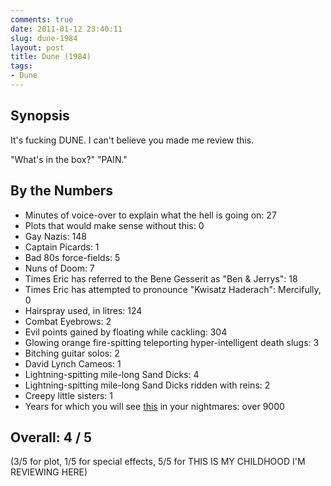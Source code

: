 ```yaml
---
comments: true
date: 2011-01-12 23:40:11
slug: dune-1984
layout: post
title: Dune (1984)
tags:
- Dune
---
```


## Synopsis

It's fucking DUNE.  I can't believe you made me review this.

"What's in the box?"  "PAIN."

## By the Numbers

  * Minutes of voice-over to explain what the hell is going on: 27
  * Plots that would make sense without this: 0
  * Gay Nazis: 148
  * Captain Picards: 1
  * Bad 80s force-fields: 5
  * Nuns of Doom: 7
  * Times Eric has referred to the Bene Gesserit as "Ben & Jerrys": 18
  * Times Eric has attempted to pronounce "Kwisatz Haderach": Mercifully, 0
  * Hairspray used, in litres: 124
  * Combat Eyebrows: 2
  * Evil points gained by floating while cackling: 304
  * Glowing orange fire-spitting teleporting hyper-intelligent death slugs: 3
  * Bitching guitar solos: 2
  * David Lynch Cameos: 1
  * Lightning-spitting mile-long Sand Dicks: 4
  * Lightning-spitting mile-long Sand Dicks ridden with reins: 2
  * Creepy little sisters: 1
  * Years for which you will see [this](http://www.imdb.com/media/rm159094784/ch0008383) in your nightmares: over 9000

## Overall: 4 / 5

(3/5 for plot, 1/5 for special effects, 5/5 for THIS IS MY CHILDHOOD I'M REVIEWING HERE)

